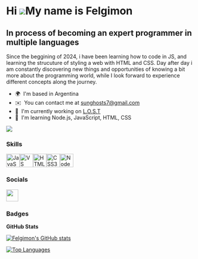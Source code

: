 Hi ![](https://user-images.githubusercontent.com/18350557/176309783-0785949b-9127-417c-8b55-ab5a4333674e.gif)My name is Felgimon
================================================================================================================================

In process of becoming an expert programmer in multiple languages
---------------------------------------------

Since the beggining of 2024, i have been learning how to code in JS, and learning the strucuture of styling a web with HTML and CSS. Day after day i am constantly discovering new things and opportunities of knowing a bit more about the programming world, while I look forward to experience different concepts along the journey.

* 🌍  I'm based in Argentina
* ✉️  You can contact me at [sunghosts7@gmail.com](mailto:sunghosts7@gmail.com)
* 🚀  I'm currently working on [L.O.S.T](http://github.com/3-TIC-ORT/proyecto-3-objetos-perdidos-en-ruinas)
* 🧠  I'm learning Node.js, JavaScript, HTML, CSS

<a href="https://www.github.com/Felgimon" target="_blank" rel="noreferrer"><img
src="https://img.shields.io/github/followers/Felgimon?logo=github&style=for-the-badge&color=0891b2&labelColor=1c1917" /></a>

### Skills


<p align="left">
<a href="https://developer.mozilla.org/en-US/docs/Web/JavaScript" target="_blank" rel="noreferrer"><img src="https://raw.githubusercontent.com/danielcranney/readme-generator/main/public/icons/skills/javascript-colored.svg" width="36" height="36" alt="JavaScript" /></a><a href="https://code.visualstudio.com/" target="_blank" rel="noreferrer"><img src="https://raw.githubusercontent.com/danielcranney/readme-generator/main/public/icons/skills/visualstudiocode.svg" width="36" height="36" alt="VS Code" /></a><a href="https://developer.mozilla.org/en-US/docs/Glossary/HTML5" target="_blank" rel="noreferrer"><img src="https://raw.githubusercontent.com/danielcranney/readme-generator/main/public/icons/skills/html5-colored.svg" width="36" height="36" alt="HTML5" /></a><a href="https://www.w3.org/TR/CSS/#css" target="_blank" rel="noreferrer"><img src="https://raw.githubusercontent.com/danielcranney/readme-generator/main/public/icons/skills/css3-colored.svg" width="36" height="36" alt="CSS3" /></a><a href="https://nodejs.org/en/" target="_blank" rel="noreferrer"><img src="https://raw.githubusercontent.com/danielcranney/readme-generator/main/public/icons/skills/nodejs-colored.svg" width="36" height="36" alt="NodeJS" /></a>
</p>


### Socials

<p align="left"> <a href="https://www.github.com/Felgimon" target="_blank" rel="noreferrer"> <picture> <source media="(prefers-color-scheme: dark)" srcset="https://raw.githubusercontent.com/danielcranney/readme-generator/main/public/icons/socials/github-dark.svg" /> <source media="(prefers-color-scheme: light)" srcset="https://raw.githubusercontent.com/danielcranney/readme-generator/main/public/icons/socials/github.svg" /> <img src="https://raw.githubusercontent.com/danielcranney/readme-generator/main/public/icons/socials/github.svg" width="32" height="32" /> </picture> </a></p>

### Badges

<b>GitHub Stats</b>
<div style= "displayl:flex">
<a href="http://www.github.com/Felgimon"><img src="https://github-readme-stats.vercel.app/api?username=Felgimon&show_icons=true&hide=&count_private=true&title_color=0891b2&text_color=ffffff&icon_color=0891b2&bg_color=1c1917&hide_border=true&show_icons=true" alt="Felgimon's GitHub stats" /></a>

<a href="https://github.com/Felgimon" align="left"><img src="https://github-readme-stats.vercel.app/api/top-langs/?username=Felgimon&langs_count=10&title_color=0891b2&text_color=ffffff&icon_color=0891b2&bg_color=1c1917&hide_border=true&locale=en&custom_title=Top%20%Languages" alt="Top Languages" /></a>
</div>
